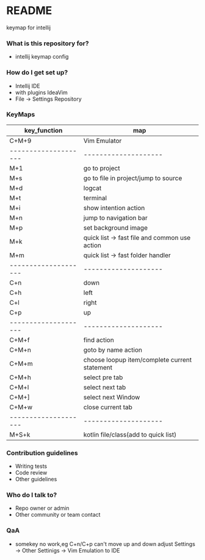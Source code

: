 # README #

keymap for intellij

### What is this repository for? ###

* intellij keymap config 

### How do I get set up? ###

* Intellij IDE
* with plugins IdeaVim
* File -> Settings Repository

### KeyMaps ###

key_function|map
-|-
C+M+9|Vim Emulator
--------------------|--------------------
M+1|go to project
M+s|go to file in project/jump to source
M+d|logcat
M+t|terminal
M+i|show intention action
M+n|jump to navigation bar
M+p|set background image
M+k|quick list -> fast file and common use action
M+m|quick list -> fast folder handler
--------------------|--------------------
C+n|down
C+h|left
C+l|right
C+p|up
--------------------|--------------------
C+M+f|find action
C+M+n|goto by name action
C+M+m|choose loopup item/complete current statement
C+M+h|select pre tab
C+M+l|select next tab
C+M+]|select next Window
C+M+w|close current tab
--------------------|--------------------
M+S+k|kotlin file/class(add to quick list)


### Contribution guidelines ###

* Writing tests
* Code review
* Other guidelines

### Who do I talk to? ###

* Repo owner or admin
* Other community or team contact

### QaA

* somekey no work,eg C+n/C+p can't move up and down
adjust Settings -> Other Settinigs -> Vim Emulation to IDE